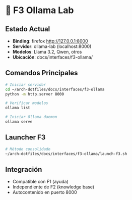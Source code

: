 # 🤖 F3 Ollama Lab

## Estado Actual
- **Binding**: firefox http://127.0.0.1:8000
- **Servidor**: ollama-lab (localhost:8000)
- **Modelos**: Llama 3.2, Qwen, otros
- **Ubicación**: docs/interfaces/f3-ollama/

## Comandos Principales
```bash
# Iniciar servidor
cd ~/arch-dotfiles/docs/interfaces/f3-ollama
python -m http.server 8000

# Verificar modelos
ollama list

# Iniciar Ollama daemon
ollama serve
```

## Launcher F3
```bash
# Método consolidado
~/arch-dotfiles/docs/interfaces/f3-ollama/launch-f3.sh
```

## Integración
- Compatible con F1 (ayuda)
- Independiente de F2 (knowledge base)
- Autocontenido en puerto 8000
